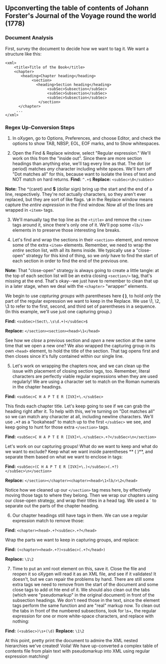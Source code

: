 ## Upconverting the table of contents of Johann Forster's Journal of the Voyage round the world (1778)

### Document Analysis

First, survey the document to decide how we want to tag it. We want a structure like this:
````
<xml>
    <title>Title of the Book</title>
    <chapter>
       <heading>Chapter heading</heading>
            <section>
              <heading>Section heading</heading>
                   <subSec>Subsection</subSec>
                   <subSec>Subsection</subSec>
                   <subSec>Subsection</subSec>
               </section>
      </chapter>
     ...   
</xml>
````
### Regex Up-Conversion Steps

1. In oXygen, go to Options, Preferences, and choose Editor, and check the options to show TAB, NBSP, EOL, EOF marks, and to Show whitespaces.  

2. Open the Find & Replace window, select "Regular expression." We'll work on this from the "inside out". Since there are more section headings than anything else, we'll tag every line as that. The dot (or period) matches *any* character including white spaces. We'll turn off "Dot matches all" for this, because want to isolate the lines of text and NOT match on hard returns.
**Find:** `^.+$`
**Replace:** `<subSec>\0</subSec>`
  
**Note:** The **`^`**(caret) and **$** (dollar sign) bring up the start and the end of a line, respectively. They're not actually characters, so they aren't ever replaced, but they are sort of like flags. 
 **`\0`** in the Replace window means capture the *entire expression* in the Find window. 
Now all of the lines are wrapped in `<item>` tags.   

3. We'll manually tag the top line as the `<title>` and remove the `<item>` tags around it, since there's only one of it. We'll pop some `<lb/>` elements in to preserve those interesting line breaks.  

4. Let's find and wrap the sections in their `<section>` element, and remove some of the extra `<item>` elements. Remember, we need to wrap the *entire* section list, with all its items inside. We typically use a "close-open" strategy for this kind of thing, so we *only* have to find the start of each section in order to find the end of the previous one.   

**Note:** That "close-open" strategy is always going to create a little tangle: at the top of each section list will be an extra closing `<section/>` tag, that's missing at the end. That's okay--we just have to remember to clean that up in a later stage, when we deal with the `<chapter>` "wrapper" elements.

We begin to use *capturing groups* with parentheses here **( )**, to hold *only* the part of the regular expression we want to keep in the Replace. We use \1, \2, \3 to refer to the first, second, and third set of parentheses in a sequence. (In this example, we'll use just one capturing group.)

**Find:** `<subSec>(Sect\.\s\d.+)</subSec>$`

**Replace:** `</section><section><head>\1</head>`

 See how we *close* a previous section and *open* a new section at the same time that we open a new one? We also wrapped the capturing group in its own `<head>` element, to hold the title of the section. That tag opens first and then closes since it's fully contained within our single line.
 
5. Let's work on wrapping the chapters now, and we can clean up the issue with placement of closing section tags, too. Remember, literal characters are perfectly viable regular expressions when they are used regularly! We are using a character set to match on the Roman numerals in the chapter headings.

**Find:** `<subSec>C H A P T E R [IVX]+\.</subSec>`

This finds each chapter title. Let's keep going to see if we can grab the heading right after it. To help with this, we're turning on "Dot matches all" so we can match any character at all, including newline characters. We'll use **`.+?`** as a "lookahead" to match up to the first `</subSec>` we see, and keep going to hunt for those extra `</section>` tags. 

**Find:** 
`<subSec>C H A P T E R [IVX]+\.</subSec>.+?</subSec>\n</section>`

Let's work on our capturing groups! What do we want to keep and what do we want to exclude? Keep what we want inside parentheses ** (  )**, and separate them based on what we want to enclose in tags:

**Find:** 
`<subSec>(C H A P T E R [IVX]+\.)</subSec>(.+?)</subSec>\n</section>`

**Replace:** `</section></chapter><chapter><head>\1<lb/>\2</head>`

Notice how we cleaned up our `</section>` tag mess here, by effectively moving those tags to where they belong. Then we wrap our chapters using our close-open strategy, and wrap their titles in a head tag. We used a `<lb/> to separate out the parts of the chapter heading.

6. Our chapter headings still have <subSec> tags in them. We can use a regular expression match to remove those:

**Find:** `<chapter><head>.+?<subSec>.+?</head>`

Wrap the parts we want to keep in capturing groups, and replace:

**Find:** `(<chapter><head>.+?)<subSec>(.+?</head>)`

**Replace:** `\1\2`

7. Time to put an xml root element on this, save it. 
Close the file and reopen it so oXygen will read it as an XML file, and see if it validates! 
It doesn't, but we can repair the problems by hand. There are still some extra tags we need to remove from the start of the document and some close tags to add ot hte end of it. 
We should also clean out the tabs (which were "pseudomarkup" in the original document) in front of the subsection headings. 
We don't need those in the text, since the element tags perform the same function and are "real" markup now. 
To clean out the tabs in front of the numbered subsections, look for \s+, the regular expression for one or more white-space characters, and replace with nothing:

**Find:** `(<subSec>)\s+(\d)`
**Replace:** `\1\2`

At this point, pretty print the document to admire the XML nested hierarchies we've created!
Voila! We have up-converted a complex table of contents file from plain text with pseudomarkup into XML using regular expression matching! 

